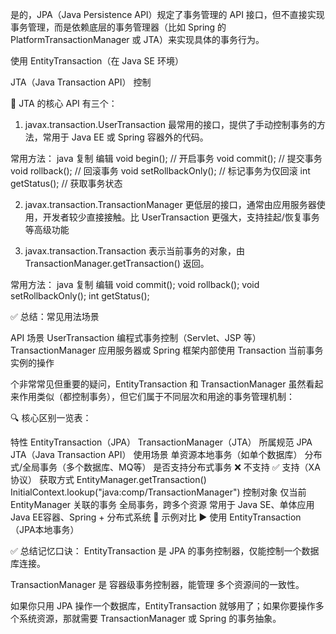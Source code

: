 是的，JPA（Java Persistence API）规定了事务管理的 API 接口，但不直接实现事务管理，而是依赖底层的事务管理器（比如 Spring 的 PlatformTransactionManager 或 JTA）来实现具体的事务行为。



使用 EntityTransaction（在 Java SE 环境）


JTA（Java Transaction API） 控制



🧩 JTA 的核心 API 有三个：
1. javax.transaction.UserTransaction
   最常用的接口，提供了手动控制事务的方法，常用于 Java EE 或 Spring 容器外的代码。

常用方法：
java
复制
编辑
void begin();              // 开启事务
void commit();             // 提交事务
void rollback();           // 回滚事务
void setRollbackOnly();    // 标记事务为仅回滚
int getStatus();           // 获取事务状态


2. javax.transaction.TransactionManager
   更低层的接口，通常由应用服务器使用，开发者较少直接接触。比 UserTransaction 更强大，支持挂起/恢复事务等高级功能



3. javax.transaction.Transaction
   表示当前事务的对象，由 TransactionManager.getTransaction() 返回。

常用方法：
java
复制
编辑
void commit();
void rollback();
void setRollbackOnly();
int getStatus();


✅ 总结：常见用法场景

API	场景
UserTransaction	编程式事务控制（Servlet、JSP 等）
TransactionManager	应用服务器或 Spring 框架内部使用
Transaction	当前事务实例的操作



个非常常见但重要的疑问，EntityTransaction 和 TransactionManager 虽然看起来作用类似（都控制事务），但它们属于不同层次和用途的事务管理机制：

🔍 核心区别一览表：

特性	EntityTransaction（JPA）	TransactionManager（JTA）
所属规范	JPA	JTA（Java Transaction API）
使用场景	单资源本地事务（如单个数据库）	分布式/全局事务（多个数据库、MQ等）
是否支持分布式事务	❌ 不支持	✅ 支持（XA协议）
获取方式	EntityManager.getTransaction()	InitialContext.lookup("java:comp/TransactionManager")
控制对象	仅当前 EntityManager 关联的事务	全局事务，跨多个资源
常用于	Java SE、单体应用	Java EE容器、Spring + 分布式系统
🧩 示例对比
▶ 使用 EntityTransaction（JPA本地事务）



✅ 总结记忆口诀：
EntityTransaction 是 JPA 的事务控制器，仅能控制一个数据库连接。

TransactionManager 是 容器级事务控制器，能管理 多个资源间的一致性。

如果你只用 JPA 操作一个数据库，EntityTransaction 就够用了；如果你要操作多个系统资源，那就需要 TransactionManager 或 Spring 的事务抽象。